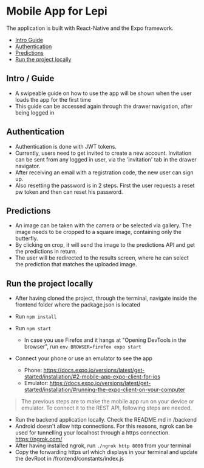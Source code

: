 # Mobile App for Lepi
The application is built with React-Native and the Expo framework.

- [Intro  Guide](#intro--guide)
- [Authentication](#authentication)
- [Predictions](#predictions)
- [Run the project locally](#run-the-project-locally)

## Intro / Guide

- A swipeable guide on how to use the app will be shown when the user loads the app for the first time
- This guide can be accessed again through the drawer navigation, after being logged in

## Authentication

- Authentication is done with JWT tokens.
- Currently, users need to get invited to create a new account. Invitation can be sent from any logged in user, via the 'invitation' tab in the drawer navigator.
- After receiving an email with a registration code, the new user can sign up.
- Also resetting the password is in 2 steps. First the user requests a reset pw token and then can reset his password.

## Predictions

- An image can be taken with the camera or be selected via gallery. The image needs to be cropped to a square image, containing only the butterfly.
- By clicking on crop, it will send the image to the predictions API and get the predictions in return.
- The user will be redirected to the results screen, where he can select the prediction that matches the uploaded image.

## Run the project locally

- After having cloned the project, through the terminal, navigate inside the frontend folder where the package.json is located

- Run `npm install`
- Run `npm start`
  - In case you use Firefox and it hangs at "Opening DevTools in the browser", run `env BROWSER=firefox expo start`

- Connect your phone or use an emulator to see the app
  - Phone: https://docs.expo.io/versions/latest/get-started/installation/#2-mobile-app-expo-client-for-ios
  - Emulator: https://docs.expo.io/versions/latest/get-started/installation/#running-the-expo-client-on-your-computer

> The previous steps are to make the mobile app run on your device or emulator. To connect it to the REST API, following steps are needed.

- Run the backend application locally. Check the README.md in /backend
- Android doesn't allow http connections. For this reasons, ngrok can be used for tunnelling your localhost through a https connection. https://ngrok.com/
- After having installed ngrok, run `./ngrok http 8000` from your terminal
- Copy the forwarding https url which displays in your terminal and update the devRoot in /frontend/constants/index.js
